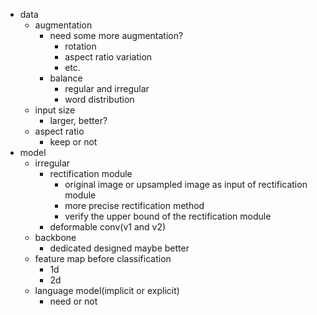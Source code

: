 - data
  - augmentation
    - need some more augmentation?
      - rotation
      - aspect ratio variation
      - etc.
    - balance
      - regular and irregular
      - word distribution
  - input size
    - larger, better?
  - aspect ratio
    - keep or not
- model
  - irregular
    - rectification module
      - original image or upsampled image as input of rectification module
      - more precise rectification method
      - verify the upper bound of the rectification module
    - deformable conv(v1 and v2)
  - backbone
    - dedicated designed maybe better
  - feature map before classification
    - 1d
    - 2d
  - language model(implicit or explicit)
    - need or not
